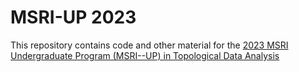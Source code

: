 # MSRI-UP 2023

This repository contains code and other material for the [2023 MSRI Undergraduate Program (MSRI--UP) in Topological Data Analysis](https://www.msri.org/msri_ups/1046)
